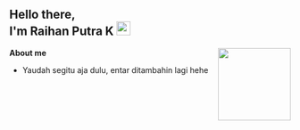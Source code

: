 ## Hello there, <br> I'm Raihan Putra K <img src="https://github.com/TheDudeThatCode/TheDudeThatCode/blob/master/Assets/Hi.gif" width=25px height=25px>

<img align="right" src="https://media3.giphy.com/media/ln7z2eWriiQAllfVcn/source.gif" width=130px height=130px>

<p><strong>About me</strong></p>

* Yaudah segitu aja dulu, entar ditambahin lagi hehe

